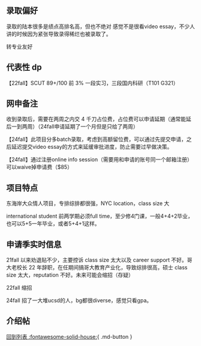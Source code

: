 ## 录取偏好

录取的陆本很多是绩点高排名高，但也不绝对
感觉不是很看video essay，不少人讲的时候因为紧张导致录得稀烂也被录取了。

转专业友好

## 代表性 dp

【22fall】SCUT 89+/100 前 3% 一段实习，三段国内科研（T101 G321）

## 网申备注

收到录取后，需要在两周之内交 4 千刀占位费，占位费可以申请延期（通常能延后一到两周）（24fall申请延期了一个月但是只给了两周）

【24fall】此项目分多batch录取，考虑到高额留位费，可以通过先提交申请，之后延迟提交video essay的方式来延缓审批进度，防止需要过早做决策。

【24fall】通过注册online info session（需要用和申请的账号同一个邮箱注册）可以waive掉申请费（$85）

## 项目特点

东海岸大众情人项目，专排综排都很强，NYC location，class size 大

international student 前两学期必须full time，至少修4门课，一般4+4+2毕业，也可以5+5一年毕业，或者5+4+1这样。

## 申请季实时信息

21fall 以来劝退贴不少，主要控诉 class size 太大以及 career support 不好。哥大老校长 22 年辞职，在任期间搞哥大教育产业化，导致综排很高，硕士 class size 太大，reputation 不好。未来可能会缩招（存疑）

22fall 缩招

24fall 招了一大堆ucsd的人，bg都很diverse，感觉只看gpa。

## 介绍帖

[回到列表 :fontawesome-solid-house:](grade.md){ .md-button }
